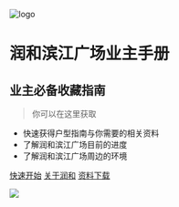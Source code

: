 ![logo](http://img.hhlmy.xyz/Work/Web%20Head/img-160X160.png)

# 润和滨江广场业主手册

## 业主必备收藏指南

> 你可以在这里获取

- 快速获得户型指南与你需要的相关资料
- 了解润和滨江广场目前的进度
- 了解润和滨江广场周边的环境

[快速开始](http://mkdjojo.github.io/Doc-Home-Lv1/#/)
[关于润和](About)
[资料下载](Download)

<!-- 背景色 -->

![](http://img.hhlmy.xyz/Doc/IMG-Home/img_home2020_003.jpg)
